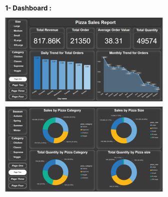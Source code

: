 ## 1- Dashboard :
</p>
  <p float="left">
  <img src='Dashboard\Screen one.png'/>
  </p>
  <img src='Dashboard\Screen two.png'/>
</p>
